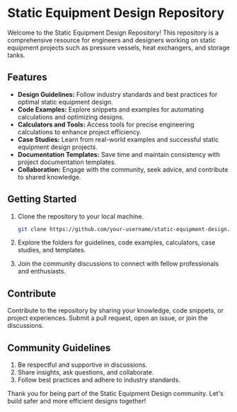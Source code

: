 # Static Equipment Design Repository

Welcome to the Static Equipment Design Repository! This repository is a comprehensive resource for engineers and designers working on static equipment projects such as pressure vessels, heat exchangers, and storage tanks.

## Features

- **Design Guidelines:** Follow industry standards and best practices for optimal static equipment design.
- **Code Examples:** Explore snippets and examples for automating calculations and optimizing designs.
- **Calculators and Tools:** Access tools for precise engineering calculations to enhance project efficiency.
- **Case Studies:** Learn from real-world examples and successful static equipment design projects.
- **Documentation Templates:** Save time and maintain consistency with project documentation templates.
- **Collaboration:** Engage with the community, seek advice, and contribute to shared knowledge.

## Getting Started

1. Clone the repository to your local machine.
   ```bash
   git clone https://github.com/your-username/static-equipment-design.git
   ```

2. Explore the folders for guidelines, code examples, calculators, case studies, and templates.

3. Join the community discussions to connect with fellow professionals and enthusiasts.

## Contribute

Contribute to the repository by sharing your knowledge, code snippets, or project experiences. Submit a pull request, open an issue, or join the discussions.

## Community Guidelines

1. Be respectful and supportive in discussions.
2. Share insights, ask questions, and collaborate.
3. Follow best practices and adhere to industry standards.

Thank you for being part of the Static Equipment Design community. Let's build safer and more efficient designs together!
